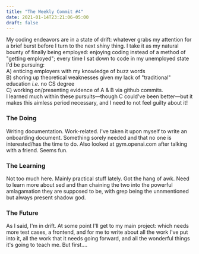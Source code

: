 ```yaml
---
title: "The Weekly Commit #4"
date: 2021-01-14T23:21:06-05:00
draft: false 
---
```

My coding endeavors are in a state of drift: whatever grabs my attention for a brief burst before I turn to the next shiny thing. I take it as my natural bounty of finally being employed: enjoying coding instead of a method of "getting employed"; every time I sat down to code in my unemployed state I'd be pursuing:\
A) enticing employers with my knowledge of buzz words\
B) shoring up theoretical weaknesses given my lack of "traditional" education *i.e.* no CS degree\
C) working on/presenting evidence of A & B via github commits.\
I learned much within these pursuits&mdash;though C could've been better&mdash;but it makes this aimless period necessary, and I need to not feel guilty about it!
### The Doing
Writing documentation. Work-related. I've taken it upon myself to write an onboarding document. Something sorely needed and that no one is interested/has the time to do. Also looked at gym.openai.com after talking with a friend. Seems fun.
### The Learning
Not too much here. Mainly practical stuff lately. Got the hang of awk. Need to learn more about sed and than chaining the two into the powerful amlagamation they are supposed to be, with grep being the unnmentioned but always present shadow god.
### The Future
As I said, I'm in drift. At some point I'll get to my main project: which needs more test cases, a frontend, and for me to write about all the work I've put into it, all the work that it needs going forward, and all the wonderful things it's going to teach me. But first.... 
